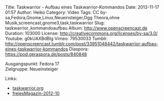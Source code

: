 Title: Taskwarrior - Aufbau eines Taskwarrior-Kommandos
Date: 2013-11-17 01:57
Author: Heiko
Category: Video
Tags: CC by-sa,Fedora,Gnome,Linux,Neueinsteiger,Ogg Theora,ohne Musik,screencast,gnome3,task,taskwarrior
Slug: taskwarrior_kommandoaufbau
Album: http://www.openscreencast.de
Duration: 103000
License: http://creativecommons.org/licenses/by-sa/3.0/
Youtube: g0kUAXBdBlg
Vimeo: 79530033
Tumblr: http://openscreencast.tumblr.com/post/33951048442/taskwarrior-aufbau-eines-taskwarrior-kommandos
Diaspora: https://pod.geraspora.de/posts/840848

Ausgangspunkt: Fedora 17  
Zielgruppe: Neueinsteiger  

Links:

  * [taskwarrior.org](http://taskwarrior.org/ "Link zu taskwarrior" )
  * [freiesMagazin-2012-10](http://www.freiesmagazin.de/freiesMagazin-2012-10 "Link zu freiesmagazin.de" )


